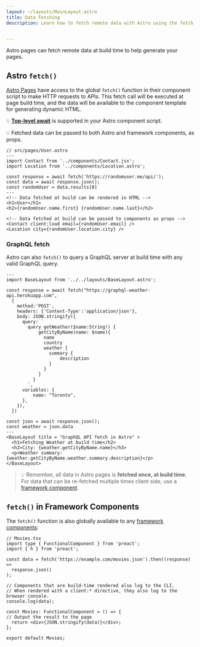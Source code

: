 ```yaml
---
layout: ~/layouts/MainLayout.astro
title: Data Fetching
description: Learn how to fetch remote data with Astro using the fetch API.


---
```


Astro pages can fetch remote data at build time to help generate your pages.

## Astro `fetch()`

[Astro Pages](/en/core-concepts/astro-pages) have access to the global `fetch()` function in their component script to make HTTP requests to APIs. This fetch call will be executed at page build time, and the data will be available to the component template for generating dynamic HTML. 

💡 [**Top-level await**](https://developer.mozilla.org/en-US/docs/Web/JavaScript/Reference/Operators/await#top_level_await) is supported in your Astro component script.

💡 Fetched data can be passed to both Astro and framework components, as props.

```astro
// src/pages/User.astro
---
import Contact from '../components/Contact.jsx';
import Location from '../components/Location.astro';

const response = await fetch('https://randomuser.me/api/');
const data = await response.json();
const randomUser = data.results[0]
---
<!-- Data fetched at build can be rendered in HTML -->
<h1>User</h1>
<h2>{randomUser.name.first} {randomUser.name.last}</h2>

<!-- Data fetched at build can be passed to components as props -->
<Contact client:load email={randomUser.email} />
<Location city={randomUser.location.city} />
```

### GraphQL fetch

Astro can also `fetch()` to query a GraphQL server at build time with any valid GraphQL query. 

```astro
---
import BaseLayout from '../../layouts/BaseLayout.astro';

const response = await fetch("https://graphql-weather-api.herokuapp.com", 
  {
    method:'POST',
    headers: {'Content-Type':'application/json'},
    body: JSON.stringify({
      query: `
        query getWeather($name:String!) {
            getCityByName(name: $name){
              name
              country
              weather {
                summary {
                    description
                }
              }
            }
          }
        `,
      variables: {
          name: "Toronto",
      },
    }),
  })

const json = await response.json();
const weather = json.data
---
<BaseLayout title = "GraphQL API fetch in Astro" >
  <h1>Fetching Weather at build time</h2>
  <h2>City: {weather.getCityByName.name}</h3>
  <p>Weather summary: {weather.getCityByName.weather.summary.description}</p>
</BaseLayout>
```
> 💡 Remember, all data in Astro pages is **fetched once, at build time**. For data that can be re-fetched multiple times client side, use a [framework component](/en/core-concepts/framework-components).

## `fetch()` in Framework Components

The `fetch()` function is also globally available to any [framework components](/en/core-concepts/framework-components):

```tsx
// Movies.tsx
import type { FunctionalComponent } from 'preact';
import { h } from 'preact';

const data = fetch('https://example.com/movies.json').then((response) =>
  response.json()
);

// Components that are build-time rendered also log to the CLI.
// When rendered with a client:* directive, they also log to the browser console.
console.log(data);

const Movies: FunctionalComponent = () => {
// Output the result to the page
  return <div>{JSON.stringify(data)}</div>;
};

export default Movies;
```